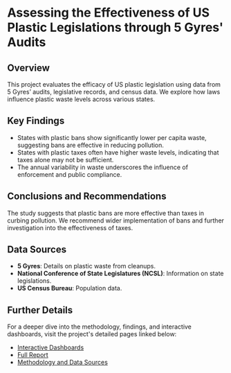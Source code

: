 # Assessing the Effectiveness of US Plastic Legislations through 5 Gyres' Audits

## Overview
This project evaluates the efficacy of US plastic legislation using data from 5 Gyres’ audits, legislative records, and census data. We explore how laws influence plastic waste levels across various states.

## Key Findings
- States with plastic bans show significantly lower per capita waste, suggesting bans are effective in reducing pollution.
- States with plastic taxes often have higher waste levels, indicating that taxes alone may not be sufficient.
- The annual variability in waste underscores the influence of enforcement and public compliance.

## Conclusions and Recommendations
The study suggests that plastic bans are more effective than taxes in curbing pollution. We recommend wider implementation of bans and further investigation into the effectiveness of taxes.

## Data Sources
- **5 Gyres**: Details on plastic waste from cleanups.
- **National Conference of State Legislatures (NCSL)**: Information on state legislations.
- **US Census Bureau**: Population data.

## Further Details
For a deeper dive into the methodology, findings, and interactive dashboards, visit the project's detailed pages linked below:
- [Interactive Dashboards](URL-to-dashboard)
- [Full Report](URL-to-full-report)
- [Methodology and Data Sources](URL-to-methodology)
